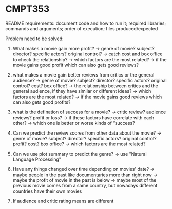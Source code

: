 # CMPT353
README requirements:
  document code and how to run it; required libraries; commands and arguments; order of execution; files produced/expected


Problem need to be solved:

1. What makes a movie gain more profit?
  -> genre of movie? subject? director? specific actors? original control?
  -> catch cost and box office to check the relationship?
  -> which factors are the most related?
  -> if the movie gains good profit which can also gets good reviews?


2. what makes a movie gain better reviews from critics or the general audience?
  -> genre of movie? subject? director? specific actors? original control? cost? box office?
  -> the relationship between critics and the general audience, if they have similar or different ideas?
  -> which factors are the most related?
  -> if the movie gains good reviews which can also gets good profits?

3. what is the defination of success for a movie?
  -> critic review? audience reviews? profit or loss?
  -> if these factors have correlate with each other?
  -> which one is better or worse kinds of “success?

4. Can we predict the review scores from other data about the movie?
  -> genre of movie? subject? director? specific actors? original control? profit? cost? box office?
  -> which factors are the most related?

5. Can we use plot summary to predict the genre?
  -> use "Natural Language Processing"

6. Have any things changed over time depending on movies' date?
  -> maybe people in the past like documentaries more than right now
  -> maybe the profit of movie in the past is below
  -> maybe most of the previous movie comes from a same country, but nowadays different countries have their own movies

7. If audience and critic rating means are different
